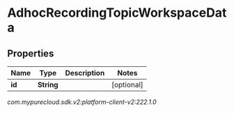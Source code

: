 # AdhocRecordingTopicWorkspaceData


## Properties

| Name | Type | Description | Notes |
| ------------ | ------------- | ------------- | ------------- |
| **id** | **String** |  |  [optional] |




_com.mypurecloud.sdk.v2:platform-client-v2:222.1.0_

